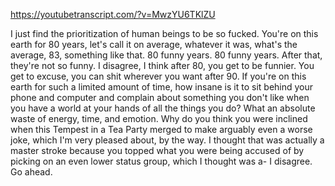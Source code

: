 https://youtubetranscript.com/?v=MwzYU6TKlZU

 I just find the prioritization of human beings to be so fucked. You're on this earth for 80 years, let's call it on average, whatever it was, what's the average, 83, something like that. 80 funny years. 80 funny years. After that, they're not so funny. I disagree, I think after 80, you get to be funnier. You get to excuse, you can shit wherever you want after 90. If you're on this earth for such a limited amount of time, how insane is it to sit behind your phone and computer and complain about something you don't like when you have a world at your hands of all the things you do? What an absolute waste of energy, time, and emotion. Why do you think you were inclined when this Tempest in a Tea Party merged to make arguably even a worse joke, which I'm very pleased about, by the way. I thought that was actually a master stroke because you topped what you were being accused of by picking on an even lower status group, which I thought was a- I disagree. Go ahead.